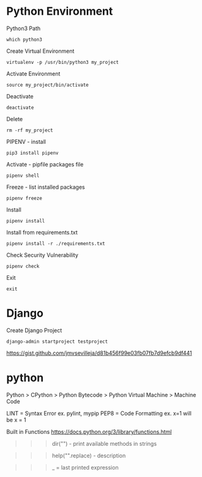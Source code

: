# Python Environment

Python3 Path
```
which python3
```
Create Virtual Environment
```
virtualenv -p /usr/bin/python3 my_project
```
Activate Environment
```
source my_project/bin/activate
```
Deactivate
```
deactivate
```
Delete
```
rm -rf my_project
```

PIPENV - install
```
pip3 install pipenv
```
Activate - pipfile packages file
```
pipenv shell
```
Freeze - list installed packages
```
pipenv freeze
```
Install
```
pipenv install
```
Install from requirements.txt
```
pipenv install -r ./requirements.txt
```
Check Security Vulnerability
```
pipenv check
```
Exit
```
exit
```
# Django
Create Django Project
```
django-admin startproject testproject
```


https://gist.github.com/jmvsevilleja/d81b456f99e03fb07fb7d9efcb9df441

# python
Python > CPython > Python Bytecode > Python Virtual Machine > Machine Code

LINT = Syntax Error ex. pylint, mypip
PEP8 = Code Formatting ex. x=1 will be x = 1

Built in Functions
https://docs.python.org/3/library/functions.html


>>> dir("") - print available methods in strings

>>> help("".replace) - description

>>> _ = last printed expression
